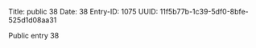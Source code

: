 Title: public 38
Date: 38
Entry-ID: 1075
UUID: 11f5b77b-1c39-5df0-8bfe-525d1d08aa31

Public entry 38
